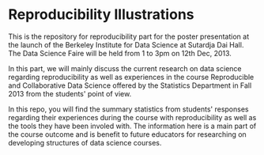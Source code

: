 Reproducibility Illustrations
====================================

This is the repository for reproducibility part for the poster presentation at the launch of the Berkeley Institute for Data Science at Sutardja Dai Hall. The Data Science Faire will be held from 1 to 3pm on 12th Dec, 2013.


In this part, we will mainly discuss the current research on data science regarding reproducibility as well as experiences in the course Reproducible and Collaborative Data Science offered by the Statistics Department in Fall 2013 from the students' point of view. 


In this repo, you will find the summary statistics from students' responses regarding their experiences during the course with reproducibility as well as the tools they have been involed with. The information here is a main part of the course outcome and is benefit to future educators for researching on developing structures of data science courses. 

